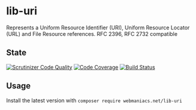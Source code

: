 # lib-uri
Represents a Uniform Resource Identifier (URI), Uniform Resource Locator (URL) and File Resource references. RFC 2396, RFC 2732 compatible

State
-----
[![Scrutinizer Code Quality](https://scrutinizer-ci.com/g/webmaniacs-net/lib-uri/badges/quality-score.png?b=master)](https://scrutinizer-ci.com/g/webmaniacs-net/lib-uri/?branch=master)
[![Code Coverage](https://scrutinizer-ci.com/g/webmaniacs-net/lib-uri/badges/coverage.png?b=master)](https://scrutinizer-ci.com/g/webmaniacs-net/lib-uri/?branch=master)
[![Build Status](https://scrutinizer-ci.com/g/webmaniacs-net/lib-uri/badges/build.png?b=master)](https://scrutinizer-ci.com/g/webmaniacs-net/lib-uri/build-status/master)

Usage
-----

Install the latest version with `composer require webmaniacs.net/lib-uri`
